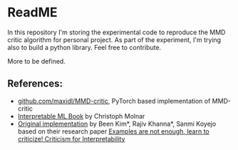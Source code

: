 # ReadME

In this repository I'm storing the experimental code to reproduce the MMD critic algorithm for personal project. As part of the experiment, I'm trying also to build a python library. 
Feel free to contribute.

More to be defined.

## References:
- [github.com/maxidl/MMD-critic](https://github.com/maxidl/MMD-critic), PyTorch based implementation of MMD-critic
- [Interpretable ML Book](https://christophm.github.io/interpretable-ml-book/proto.html) by Christoph Molnar
- [Original implementation](https://github.com/BeenKim/MMD-critic) by Been Kim*, Rajiv Khanna*, Sanmi Koyejo based on their research paper [Examples are not enough, learn to criticize! Criticism for Interpretability](https://proceedings.neurips.cc/paper/2016/hash/5680522b8e2bb01943234bce7bf84534-Abstract.html)